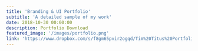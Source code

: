 ```yaml
---
title: 'Branding & UI Portfolio'
subtitle: 'A detailed sample of my work'
date: 2018-10-30 00:00:00
description: Portfolio Download
featured_image: '/images/portfolio.png'
link: 'https://www.dropbox.com/s/f8gm65pvir2ogqd/Tim%20Titus%20Portfolio%20Jan-2019.pdf?dl=0'
---
```

